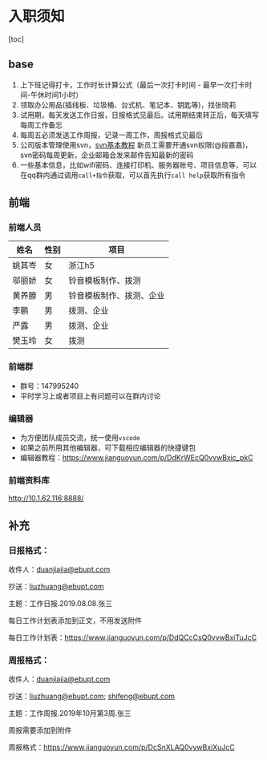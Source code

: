 # 入职须知

[toc]

## base

1. 上下班记得打卡，工作时长计算公式（最后一次打卡时间 - 最早一次打卡时间-午休时间1小时）
2. 领取办公用品(插线板、垃圾桶、台式机、笔记本、钥匙等)，找张晓莉
3. 试用期，每天发送工作日报，日报格式见最后。试用期结束转正后，每天填写每周工作备忘 
4. 每周五必须发送工作周报，记录一周工作，周报格式见最后
5. 公司版本管理使用svn，[svn基本教程](svn.html) 新员工需要开通svn权限(@段嘉嘉)，svn密码每周更新，企业邮箱会发来邮件告知最新的密码
6. 一些基本信息，比如wifi密码、连接打印机、服务器账号、项目信息等，可以在qq群内通过调用`call+指令`获取，可以首先执行`call help`获取所有指令

## 前端

### 前端人员

| 姓名   | 性别 | 项目                     |
| ------ | ---- | ------------------------ |
| 姚其岑 | 女   | 浙江h5                   |
| 邬丽娇 | 女   | 铃音模板制作、拨测       |
| 黄养滕 | 男   | 铃音模板制作、拨测、企业 |
| 李鹏   | 男   | 拨测、企业               |
| 严露   | 男   | 拨测、企业               |
| 樊玉玲 | 女   | 拨测                     |

### 前端群

* 群号：147995240
* 平时学习上或者项目上有问题可以在群内讨论

### 编辑器

* 为方便团队成员交流，统一使用`vscode`
* 如果之前所用其他编辑器，可下载相应编辑器的快捷键包
* 编辑器教程：https://www.jianguoyun.com/p/DdKrWEcQ0vvwBxic_pkC

### 前端资料库

http://10.1.62.116:8888/

## 补充

### 日报格式：

收件人：[duanjiajia@ebupt.com](mailto:duanjiajia@ebupt.com)

抄送：[liuzhuang@ebupt.com](mailto:liuzhuang@ebupt.com)

主题：工作日报.2019.08.08.张三

每日工作计划表添加到正文，不用发送附件

每日工作计划表：https://www.jianguoyun.com/p/DdQCcCsQ0vvwBxiTuJcC



### 周报格式：

收件人：[duanjiajia@ebupt.com](mailto:duanjiajia@ebupt.com)

抄送：[liuzhuang@ebupt.com](mailto:liuzhuang@ebupt.com); [shifeng@ebupt.com](mailto:shifeng@ebupt.com)

主题：工作周报.2019年10月第3周.张三

周报需要添加到附件

周报格式：https://www.jianguoyun.com/p/DcSnXLAQ0vvwBxiXuJcC

